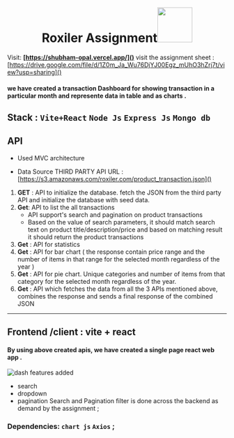 
## <h1 align="center"><span>Roxiler Assignment</span><img width=80 src="https://github.com/images/mona-whisper.gif" /></h1>

Visit: 
**[https://shubham-opal.vercel.app/]()**
visit the assignment sheet : [https://drive.google.com/file/d/1Z0m_Ja_Wu76DjYJ00Egz_mUhO3hZrj7t/view?usp=sharing]()
#### we have created a transaction Dashboard for showing transaction in a particular month and represente data in table and as charts .

## Stack :  `Vite+React` `Node Js` `Express Js` `Mongo db` 
## API 
- Used MVC architecture 

- Data Source
THIRD PARTY API URL :
[https://s3.amazonaws.com/roxiler.com/product_transaction.json]()

1. **GET** :  API to initialize the database. fetch the JSON from the third party API and initialize the database with seed data.
2. **Get**:  API to list the all transactions
    -  API support's search and pagination on product transactions
    - Based on the value of search parameters, it should match search text on product title/description/price and based on matching result it should return the product transactions
3. **Get** :  API for statistics
4. **Get** :  API for bar chart ( the response contain price range and the number of items in that range for the selected month regardless of the year ) 
5. **Get** :   API for pie chart. Unique categories and number of items from that category for the selected month regardless of the year.
6. **Get** : API which fetches the data from all the 3 APIs mentioned above, combines the response and sends a final response of the combined JSON
------
## Frontend /client : vite + react 
 #### By using above created apis, we have  created a single page react web app .
![dash](https://github.com/kiShubham/Roxiler_assignment/assets/121343665/0cf49bf6-9432-4e2c-9be8-a2bcec5fddea)
features added
  - search 
  - dropdown 
  - pagination
Search and Pagination filter is done across the backend as demand by the assignment ;

### Dependencies: `chart js` `Axios` ;


